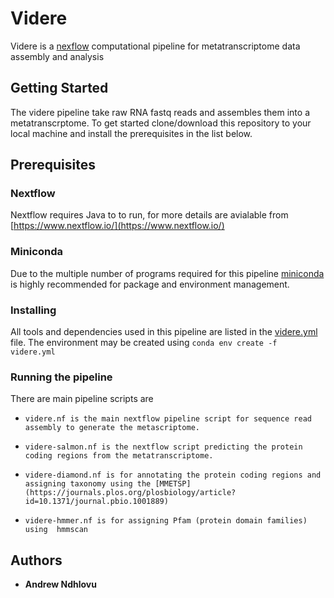 # Videre 

Videre is a [nexflow](https://www.nextflow.io/) computational pipeline for metatranscriptome data assembly and analysis

## **Getting Started**

The videre pipeline take raw RNA fastq reads and assembles them into a metatranscrptome. To get started clone/download this repository to your local machine and install the prerequisites in the list below. 

## Prerequisites

### Nextflow

Nextflow requires Java to to run, for more details are avialable from [https://www.nextflow.io/](https://www.nextflow.io/)

###  Miniconda

Due to the multiple number of programs required for this pipeline [miniconda](https://docs.conda.io/en/latest/miniconda.html)  is highly recommended for package and environment management. 

###  Installing

All tools and dependencies used in this pipeline are listed in the  [videre.yml](https://github.com/PiscatorX/videre-pipeline/blob/master/videre.yml) file. The environment may be created using ``conda env create -f videre.yml``

### Running the pipeline

There are main pipeline scripts are 
*     videre.nf is the main nextflow pipeline script for sequence read assembly to generate the metascriptome.   
*     videre-salmon.nf is the nextflow script predicting the protein coding regions from the metatranscriptome.
*     videre-diamond.nf is for annotating the protein coding regions and assigning taxonomy using the [MMETSP](https://journals.plos.org/plosbiology/article?id=10.1371/journal.pbio.1001889)
*     videre-hmmer.nf is for assigning Pfam (protein domain families) using  hmmscan


## Authors

* **Andrew Ndhlovu** 
